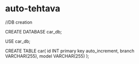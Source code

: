 # auto-tehtava

//DB creation

CREATE DATABASE car_db;

USE car_db;

CREATE TABLE car(
id INT primary key auto_increment,
branch VARCHAR(255),
model  VARCHAR(255)
);
